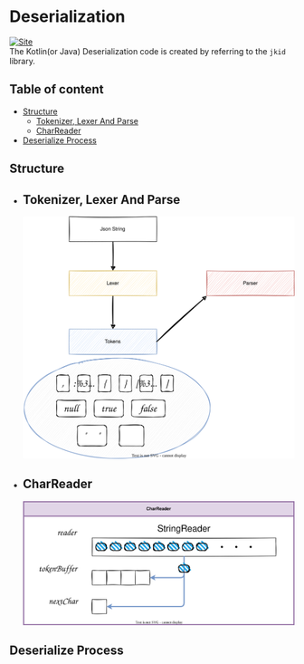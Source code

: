 # Deserialization

[![Site](https://img.shields.io/badge/jkid-github-lightgrey)](https://github.com/yole/jkid)     
The Kotlin(or Java) Deserialization code is created by referring to the `jkid` library.

## Table of content

- [Structure](#structure)
    - [Tokenizer, Lexer And Parse](#tokenizer-lexer-parse)
    - [CharReader](#char-reader-structure)
- [Deserialize Process](#deserialize-process)

## <a id="structure"> Structure

* ## <a id="tokenizer-lexer-parse"> Tokenizer, Lexer And Parse

    <img src="drawio/tokenizer-lexer-parse/tokenizer-lexer-parse.svg"  width="800">

* ## <a id="char-reader-structure"> CharReader

    <img src="drawio/char-reader-structure/char-reader-structure.svg"  width="800">

## <a id="deserialize-process"> Deserialize Process